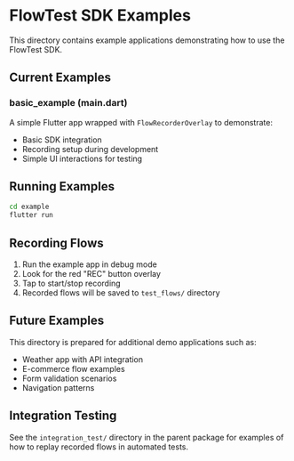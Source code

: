 # FlowTest SDK Examples

This directory contains example applications demonstrating how to use the FlowTest SDK.

## Current Examples

### basic_example (main.dart)
A simple Flutter app wrapped with `FlowRecorderOverlay` to demonstrate:
- Basic SDK integration
- Recording setup during development
- Simple UI interactions for testing

## Running Examples

```bash
cd example
flutter run
```

## Recording Flows

1. Run the example app in debug mode
2. Look for the red "REC" button overlay
3. Tap to start/stop recording
4. Recorded flows will be saved to `test_flows/` directory

## Future Examples

This directory is prepared for additional demo applications such as:
- Weather app with API integration
- E-commerce flow examples
- Form validation scenarios
- Navigation patterns

## Integration Testing

See the `integration_test/` directory in the parent package for examples of how to replay recorded flows in automated tests.

